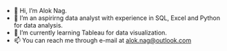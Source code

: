 - 👋 Hi, I’m Alok Nag.
- 👀 I’m an aspirirng data analyst with experience in SQL, Excel and Python for data analysis.
- 🌱 I’m currently learning Tableau for data visualization.
- 📫 You can reach me through e-mail at alok.nag@outlook.com

<!---
alok-nag-iitk/alok-nag-iitk is a ✨ special ✨ repository because its `README.md` (this file) appears on your GitHub profile.
You can click the Preview link to take a look at your changes.
--->
